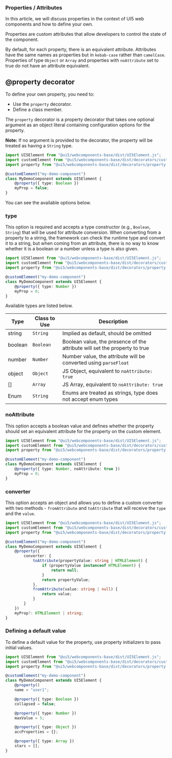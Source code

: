 ### Properties / Attributes

In this article, we will discuss properties in the context of UI5 web components and how to define your own.

Properties are custom attributes that allow developers to control the state of the component.

By default, for each property, there is an equivalent attribute. Attributes have the same names as properties but in `kebab-case` rather than `camelCase`. Properties of type `Object` or `Array` and properties with `noAttribute` set to true do not have an attribute equivalent.

## @property decorator

To define your own property, you need to:
- Use the `property` decorator.
- Define a class member.

The `property` decorator is a property decorator that takes one optional argument as an object literal containing configuration options for the property.

**Note:** If no argument is provided to the decorator, the property will be treated as having a `String` type.

```ts
import UI5Element from "@ui5/webcomponents-base/dist/UI5Element.js";
import customElement from "@ui5/webcomponents-base/dist/decorators/customElement.js";
import property from "@ui5/webcomponents-base/dist/decorators/property.js";

@customElement("my-demo-component")
class MyDemoComponent extends UI5Element {
    @property({ type: Boolean })
    myProp = false;
}
```

You can see the available options below.

### type
This option is required and accepts a type constructor (e.g., `Boolean`, `String`) that will be used for attribute conversion. When converting from a property to a string, the framework can check the runtime type and convert it to a string, but when coming from an attribute, there is no way to know whether it is a boolean or a number unless a type is also given.

```ts
import UI5Element from "@ui5/webcomponents-base/dist/UI5Element.js";
import customElement from "@ui5/webcomponents-base/dist/decorators/customElement.js";
import property from "@ui5/webcomponents-base/dist/decorators/property.js";

@customElement("my-demo-component")
class MyDemoComponent extends UI5Element {
    @property({ type: Number })
    myProp = 0;
}
```

Available types are listed below.

|  Type   | Class to Use | Description |
| ------- | ------------ | -------------------------------------------------------------------------- |
| string  | `String`     | Implied as default, should be omitted                                      |
| boolean | `Boolean`    | Boolean value, the presence of the attribute will set the property to true |
| number  | `Number`     | Number value, the attribute will be converted using `parseFloat`           |
| object  | `Object`     | JS Object, equivalent to `noAttribute: true`                               |
| []      | `Array`      | JS Array, equivalent to `noAttribute: true`                                |
| Enum    | `String`     | Enums are treated as strings, type does not accept enum types              |

### noAttribute
This option accepts a boolean value and defines whether the property should set an equivalent attribute for the property on the custom element.

```ts
import UI5Element from "@ui5/webcomponents-base/dist/UI5Element.js";
import customElement from "@ui5/webcomponents-base/dist/decorators/customElement.js";
import property from "@ui5/webcomponents-base/dist/decorators/property.js";

@customElement("my-demo-component")
class MyDemoComponent extends UI5Element {
    @property({ type: Number, noAttribute: true })
    myProp = 0;
}
```

### converter
This option accepts an object and allows you to define a custom converter with two methods - `fromAttribute` and `toAttribute` that will receive the `type` and the `value`.

```ts
import UI5Element from "@ui5/webcomponents-base/dist/UI5Element.js";
import customElement from "@ui5/webcomponents-base/dist/decorators/customElement.js";
import property from "@ui5/webcomponents-base/dist/decorators/property.js";

@customElement("my-demo-component")
class MyDemoComponent extends UI5Element {
    @property({
        converter: {
            toAttribute(propertyValue: string | HTMLElement) {
                if (propertyValue instanceof HTMLElement) {
                    return null;
                }
                return propertyValue;
            },
            fromAttribute(value: string | null) {
                return value;
            }
        }
    })
    myProp?: HTMLElement | string;
}
```

### Defining a default value
To define a default value for the property, use property initializers to pass initial values.

```ts
import UI5Element from "@ui5/webcomponents-base/dist/UI5Element.js";
import customElement from "@ui5/webcomponents-base/dist/decorators/customElement.js";
import property from "@ui5/webcomponents-base/dist/decorators/property.js";

@customElement("my-demo-component")
class MyDemoComponent extends UI5Element {
    @property()
    name = "user1";

    @property({ type: Boolean })
    collapsed = false;

    @property({ type: Number })
    maxValue = 5;

    @property({ type: Object })
    accProperties = {};

    @property({ type: Array })
    stars = [];
}
```